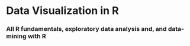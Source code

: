 # Data Visualization in R

### All R fundamentals, exploratory data analysis and, and data-mining with R
